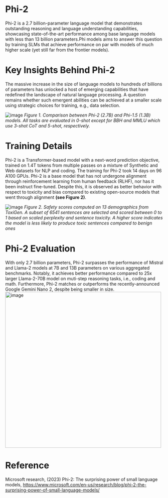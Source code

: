 # Phi-2

Phi-2 is a 2.7 billion-parameter language model that demonstrates outstanding reasoning and language understanding capabilities, showcasing state-of-the-art performance among base language models with less than 13 billion parameters.Phi models aims to answer this question by training SLMs that achieve performance on par with models of much higher scale (yet still far from the frontier models). 


# Key Insights Behind Phi-2
The massive increase in the size of language models to hundreds of billions of parameters has unlocked a host of emerging capabilities that have redefined the landscape of natural language processing. A question remains whether such emergent abilities can be achieved at a smaller scale using strategic choices for training, e.g., data selection.

![image](https://github.com/wanasyraf4/Phi-2/assets/107595740/bd1a532c-6146-4d68-b70c-e9b6569448f3)
*Figure 1. Comparison between Phi-2 (2.7B) and Phi-1.5 (1.3B) models. All tasks are evaluated in 0-shot except for BBH and MMLU which use 3-shot CoT and 5-shot, respectively.*

# Training Details
Phi-2 is a Transformer-based model with a next-word prediction objective, trained on 1.4T tokens from multiple passes on a mixture of Synthetic and Web datasets for NLP and coding. The training for Phi-2 took 14 days on 96 A100 GPUs. Phi-2 is a base model that has not undergone alignment through reinforcement learning from human feedback (RLHF), nor has it been instruct fine-tuned.  Despite this, it is observed as better behavior with respect to toxicity and bias compared to existing open-source models that went through alignment **(see Figure 2)**.

![image](https://github.com/wanasyraf4/Phi-2/assets/107595740/f84b0588-a2b8-4f86-a4b4-333ba91e3b65)
*Figure 2. Safety scores computed on 13 demographics from ToxiGen. A subset of 6541 sentences are selected and scored between 0 to 1 based on scaled perplexity and sentence toxicity. A higher score indicates the model is less likely to produce toxic sentences compared to benign ones*

# Phi-2 Evaluation
With only 2.7 billion parameters, Phi-2 surpasses the performance of Mistral and Llama-2 models at 7B and 13B parameters on various aggregated benchmarks. Notably, it achieves better performance compared to 25x larger Llama-2-70B model on muti-step reasoning tasks, i.e., coding and math. Furthermore, Phi-2 matches or outperforms the recently-announced Google Gemini Nano 2, despite being smaller in size.
<img width="497" alt="image" src="https://github.com/wanasyraf4/Phi-2/assets/107595740/5f36423d-af5e-4d3a-ba62-dccc21b102cc">


# Reference
Microsoft research, (2023) Phi-2: The surprising power of small language models, https://www.microsoft.com/en-us/research/blog/phi-2-the-surprising-power-of-small-language-models/
